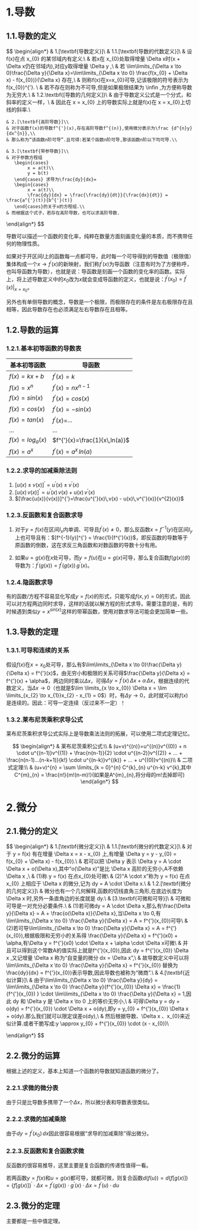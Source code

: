 # 1.导数

## 1.1.导数的定义

$$
\begin{align*}
    & 1.[\textbf{导数定义}]\\
    & 1.1.[\textbf{导数的代数定义}]\\
    & 设f(x)在点 x_{0} 的某邻域内有定义:\\
    & 若x在 x_{0}处取得增量 \Delta x时(x + \Delta x仍在邻域内),对应y取得增量 \Delta y ,\\
    & 若 \lim\limits_{\Delta x \to 0}\frac{\Delta y}{\Delta x}=\lim\limits_{\Delta x \to 0} \frac{f(x_{0} + \Delta x) - f(x_{0})}{\Delta x} 存在,\\
    & 则称f(x)在x=x_{0}可导,记该极限的符号表示为 f(x_{0})^{'}. \\
    & 若不存在则称为不可导,但是如果极限结果为 \infin ,为方便称导数为无穷大.\\
    & 1.2.\textbf{[导数的几何定义]}\\
    & 由于导数定义公式是一个分式，和斜率的定义一样，\\
    & 因此在 x = x_{0} 上的导数实际上就是f(x)在 x = x_{0}上切线的斜率.\\

    & 2.[\textbf{高阶导数}]\\
    & 对于函数f(x)的导数f^{'}(x),存在高阶导数f^{(n)},使用微分表示为\frac {d^{n}y}{dx^{n}},\\
    & 那么称为“该函数n阶可导”.且可得:若某个函数n阶可导,那该函数n阶以下均可导.\\

    & 3.[\textbf{带参导数}]\\
    & 对于参数方程组
       \begin{cases}
            x = a(t)\\
            y = b(t)
       \end{cases} 求导为\frac{dy}{dx}=
       \begin{cases}
            x = a(t)\\
            \frac{dy}{dx} = \frac{\frac{dy}{dt}}{\frac{dx}{dt}} = \frac{a^{'}(t)}{b^{'}(t)}
       \end{cases}的关于x的方程组.\\
    & 而根据这个式子，若存在高阶导数，也可以求高阶导数.
\end{align*}
$$

导数可以描述一个函数的变化率，纯粹在数量方面刻画变化量的本质，而不携带任何的物理性质。 

如果对于开区间$I$上的函数每一点都可导，此时每一个可导得到的导数值（极限值）集体构成一个$x \to f^{'}(x)$的新映射，我们称$f^{'}(x)$为导函数（注意有时为了方便称呼，也叫导函数为导数），也就是说：导函数是刻画一个函数的变化率的函数。实际上，将上述导数定义中的$x_{0}$改为$x$就会变成导函数的定义，也就是说：$f^{'}(x_{0}) = f^{'}(x)|_{x = x_{0}}$。

另外也有单侧导数的概念，导数是一个极限，而极限存在的条件是左右极限存在且相等，因此导数存在也必须满足左右导数存在且相等。

## 1.2.导数的运算

### 1.2.1.基本初等函数的导数表

| 基本初等函数            | 导函数                           |
| ----------------- | ----------------------------- |
| $f(x)=kx+b$       | $f^{'}(x)=k$                  |
| $f(x)=x^{n}$      | $f^{'}(x)=nx^{n-1}$           |
| $f(x)=sin(x)$     | $f^{'}(x)=cos(x)$             |
| $f(x)=cos(x)$     | $f^{'}(x)=-sin(x)$            |
| $f(x) = tan(x)$   | $f^{'}(x)=$...                |
| ...               | ...                           |
| $f(x)=log_{a}(x)$ | $f^{'}(x)=\frac{1}{x\,ln(a)}$ |
| $f(x)=a^{x}$      | $f^{'}(x)=a^{x}\,ln(a)$       |

### 1.2.2.求导的加减乘除法则

1. $[u(x) \pm v(x)]^{'}=u^{'}(x) \pm v^{'}(x)$
2. $[u(x)\,v(x)]^{'}=u^{'}(x)\,v(x) + u(x)\,v^{'}(x)$
3. $[\frac{u(x)}{v(x)}]^{'}=\frac{u^{'}(x)\,v(x) - u(x)\,v^{'}(x)}{v^{2}(x)}$

### 1.2.3.反函数和复合函数求导

1. 对于$y = f(x)$在区间$I_{x}$内单调、可导且$f^{'}(x) \neq 0$，那么反函数$x = f^{-1}(y)$在区间$I_{y}$上也可导且有：$[f^{-1}(y)]^{'} = \frac{1}{f^{'}(x)}$，即反函数的导数等于原函数的倒数，这在求反三角函数和对数函数的导数十分有用。

2. 如果$u = g(x)$在$x$处可导，而$y = f(u)$在$u = g(x)$可导，那么复合函数$f(g(x))$的导数为：$f^{'}(g(x)) = f^{'}(g(x))\,g^{'}(x)$。

### 1.2.4.隐函数求导

有的函数/方程不容易显化写成$y=f(x)$的形式，只能写成$f(x,y)=0$的形式，因此可以对方程两边同时求导，这样的话就以解方程的形式求导。需要注意的是，有的时候遇到类似$y = x^{sin(x)}$这样的带幂函数，使用对数求导法可能会更加简单一些。

## 1.3.导数的定理

### 1.3.1.可导和连续的关系

假设$f(x)$在$x = x_{0}$处可导，那么有$\lim\limits_{\Delta x \to 0}\frac{\Delta y}{\Delta x} = f^{'}(x)$，由无穷小和极限的关系可得$\frac{\Delta y}{\Delta x} = f^{'}(x) + \alpha$，两边同时乘以$\Delta x$，可得$\Delta y = f^{'}(x) \, \Delta x + \alpha \, \Delta x$，根据连续的代数定义，当$\Delta x \to 0$（也就是$\lim \limits_{x \to x_{0}} \Delta x = \lim \limits_{x_{2} \to x_{1}}x_{2} - x_{1} = 0$）时，有$\Delta y \to 0$，此时就可以称$f(x)$是连续的。因此：可导一定连续（反过来不一定）！

### 1.3.2.莱布尼茨乘积求导公式

莱布尼茨乘积求导公式实际上是导数乘法法则的拓展，可以使用二项式定理记忆。

$$
\begin{align*}
    & 莱布尼茨乘积公式:\\
    & (u+v)^{(n)}=u^{(n)}v^{(0)} + n \cdot u^{(n-1)}v^{(1)} + \frac{n(n-1)}{2} \cdot u^{(n-2)}v^{(2)} + ... + \frac{n(n-1)...(n-k+1)}{k!} \cdot u^{(n-k)}v^{(k)} + ... + u^{(0)}v^{(n)}\\
    & 二项式定理:\\
    & (u+v)^{n} = \sum \limits_{k = 0}^{n} C^{k}_{n} u^{n-k} v^{k},其中C^{m}_{n} = \frac{n!}{m!(n-m)!}(如果是A^{m}_{n},将分母的m!去掉即可)
\end{align*}
$$

# 2.微分

## 2.1.微分的定义

$$
\begin{align*}
    & 1.[\textbf{微分定义}]\\
    & 1.1.[\textbf{微分的代数定义}]\\
    & 对于 y = f(x) 有在增量 \Delta x = x - x_{0} 上,有增量 \Delta y = y - y_{0} = f(x_{0} + \Delta x) - f(x_{0}).\\
    & 若可以把 \Delta y 表示 \Delta y = A \cdot \Delta x + o(\Delta x),其中“o(\Delta x)”是比 \Delta x 高阶的无穷小,A不依赖 \Delta x ,\\
    & (1)称 y = f(x) 在点x_{0}处可微\\
    & (2)“A \cdot x”称为 y = f(x) 在点 x_{0} 上相应于 \Delta x 的微分,记为 dy = A \cdot \Delta x.\\
    & 1.2.[\textbf{微分的几何定义}]\\
    & 微分也有一个几何解释,函数的切线直角三角形,在底边长度为 \Delta x 时,另外一条直角边的长度就是 dy.\\
    & [3.\textbf{可微和可导}]\\
    & 可微和可导是一对充分必要条件.\\
    & (1)若可微dy = A \cdot \Delta x,那么有\frac{\Delta y}{\Delta x} = A + \frac{o(\Delta x)}{\Delta x},当\Delta x \to 0,有\lim\limits_{\Delta x \to 0} \frac{\Delta y}{\Delta x} = A = f^{'}(x_{0})可导\\
    & (2)若可导\lim\limits_{\Delta x \to 0} \frac{\Delta y}{\Delta x} = A = f^{'}(x_{0}),根据极限和无穷小的关系得 \frac{\Delta y}{\Delta x} = f^{'}(x0) + \alpha,有\Delta y = f^{'}(x0) \cdot \Delta x + \alpha \cdot \Delta x可微\\
    & 并且可以得到这个常数A的值实际上就是f^{'}(x_{0}),因此 dy = f^{'}(x_{0}) \Delta x ,又记增量 \Delta x 称为“自变量的微分 dx = \Delta x”,\\
    & 故导数定义中可以将\lim\limits_{\Delta x \to 0} \frac{\Delta y}{\Delta x} = f^{'}(x_{0}) 替换为 \frac{dy}{dx} = f^{'}(x_{0})表示导数,因此导数也被称为“微商”.\\
    & 4.[\textbf{近似计算}]\\
    & 由于\lim\limits_{\Delta x \to 0} \frac{\Delta y}{dy} = \lim\limits_{\Delta x \to 0} \frac{\Delta y}{f^{'}(x_{0}) \Delta x} = \frac{1}{f^{'}(x_{0}) } \cdot \lim\limits_{\Delta x \to 0} \frac{\Delta y}{\Delta x} = 1,因此 dy 和 \Delta y 是 \Delta x \to 0 上的等价无穷小,\\
    & 可得\Delta y = dy + o(dy) = f^{'}(x_{0}) \cdot \Delta x + o(dy),即y = y_{0} + f^{'}(x_{0}) \Delta x + o(dy).那么我们就可以限定误差o(dy),\\
    & 然后根据导数、\Delta x 、x_{0}来近似计算.或者干脆写成:y \approx y_{0} + f^{'}(x_{0}) \cdot (x - x_{0})\\

\end{align*}
$$

## 2.2.微分的运算

根据上述的定义，基本上知道一个函数的导数就知道函数的微分了。

### 2.2.1.求微的微分表

由于只是比导数多携带了一个$\Delta x$，所以微分表和导数表很类似。

### 2.2.2.求微的加减乘除

由于$dy = f^{'}(x_{0})\,dx$因此很容易根据“求导的加减乘除”得出微分。

### 2.2.3.反函数和复合函数求微

反函数的很容易推导，这里主要是复合函数的传递性值得一看。

若两函数$y = f(x)$和$u = g(x)$都可导，就都可微，则复合函数$d(f(u)) = d(f[g(x)]) = \{f[g(x)]\}^{'}\cdot \Delta x = f^{'}(g(x))\cdot g^{'}(x) \cdot \Delta x = f^{'}(u)\cdot du$

## 2.3.微分的定理

主要都是一些中值定理。
